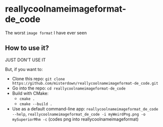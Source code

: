 # reallycoolnameimageformat-de_code
The worst `image format` I have ever seen

## How to use it?
JUST DON'T USE IT

But, if you want to:
- Clone this repo: ```git clone https://github.com/misterdown/reallycoolnameimageformat-de_code.git```
- Go into the repo: ```cd reallycoolnameimageformat-de_code```
- Build with CMake:
  - ```cmake .```
  - ```cmake --build .```
- Use as a default command-line app: ```reallycoolnameimageformat_de_code --help```, ```reallycoolnameimageformat_de_code -i myWeirdPng.png -o mySuperiorMhm -c``` (codes png into reallycoolnameimageformat)